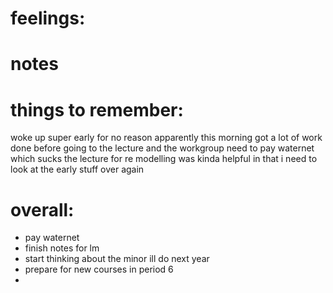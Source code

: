 # feelings:

# notes

# things to remember: 
woke up super early for no reason apparently this morning 
got a lot of work done before going to the lecture and the workgroup 
need to pay waternet which sucks 
the lecture for re modelling was kinda helpful in that i need to look at the early stuff over again 

# overall:

- pay waternet
- finish notes for lm 
- start thinking about the minor ill do next year
- prepare for new courses in period 6 
- 